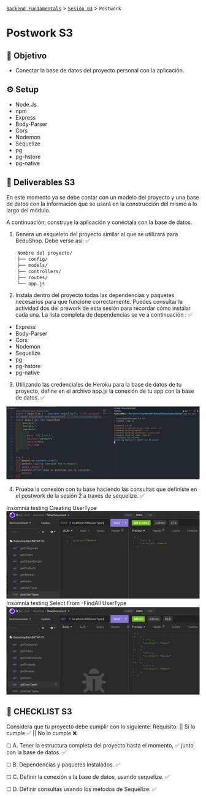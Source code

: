 [`Backend Fundamentals`](../../README.md) > [`Sesión 03`](../README.md) > `Postwork`

# Postwork S3

## 🎯 Objetivo

- Conectar la base de datos del proyecto personal con la aplicación.

## ⚙️ Setup
- Node.Js
- npm
- Express
- Body-Parser
- Cors
- Nodemon
- Sequelize
- pg
- pg-hstore
- pg-native

## 📑 Deliverables S3

En este momento ya se debe contar con un modelo del proyecto y una base de datos con la información que se usará en la construcción del mismo a lo largo del módulo. 

A continuación, construye la aplicación y conéctala con la base de datos. 

1. Genera un esqueleto del proyecto similar al que se utilizará para BeduShop. Debe verse así: ✅

```
    Nombre del proyecto/
    ├── config/
    ├── models/
    ├── controllers/
    ├── routes/
    └── app.js
```

2. Instala dentro del proyecto todas las dependencias y paquetes necesarios para que funcione correctamente. Puedes consultar la actividad dos del prework de esta sesión para recordar cómo instalar cada una. La lista completa de dependencias se ve a continuación : ✅
- Express
- Body-Parser
- Cors
- Nodemon
- Sequelize
- pg
- pg-hstore
- pg-native

3. Utilizando las credenciales de Heroku para la base de datos de tu proyecto, define en el archivo app.js la conexión de tu app con la base de datos.  ✅

![dbConnect with Sequelize](./images/dbConnect.png)

4. Prueba la conexión con tu base haciendo las consultas que definiste en el postwork de la sesión 2 a través de sequelize.    ✅

Insomnia testing Creating UserType
![Insomnia testing Creating UserType](./images/InsertnewUserType.png)
Insomnia testing Select From -FindAll UserType
![Insomnia testing Select From -FindAll UserType](./images/SelectAllFromUserType.png)

## 📑 CHECKLIST S3

Considera que tu proyecto debe cumplir con lo siguiente:
Requisito:  ||  Sí lo cumple    ✅ ||  	No lo cumple  ❌

☐ A. Tener la estructura completa del proyecto hasta el momento,  ✅  junto con la base de datos.   ✅ 

☐ B. Dependencias y paquetes instalados.   ✅		

☐ C. Definir la conexión a la base de datos, usando sequelize.   ✅ 

☐ D. Definir consultas usando los métodos de Sequelize. 		 ✅
